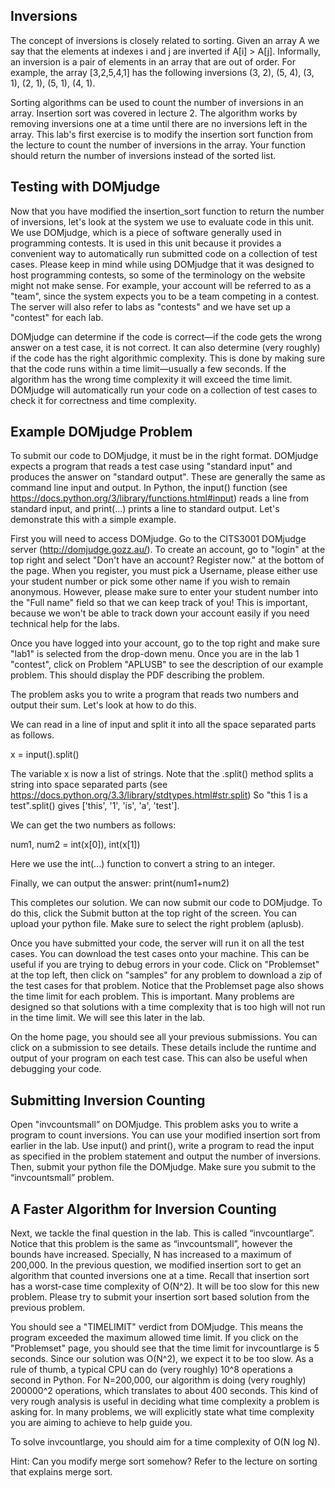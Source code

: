 ## Inversions
The concept of inversions is closely related to sorting. Given an array A we say that the elements at indexes i and j are inverted if A[i] > A[j]. Informally, an inversion is a pair of elements in an array that are out of order. For example, the array [3,2,5,4,1] has the following inversions (3, 2), (5, 4), (3, 1), (2, 1), (5, 1), (4, 1). 

Sorting algorithms can be used to count the number of inversions in an array. Insertion sort was covered in lecture 2. The algorithm works by removing inversions one at a time until there are no inversions left in the array. This lab's first exercise is to modify the insertion sort function from the lecture to count the number of inversions in the array. Your function should return the number of inversions instead of the sorted list. 

## Testing with DOMjudge 
Now that you have modified the insertion_sort function to return the number of inversions, let's look at the system we use to evaluate code in this unit. We use DOMjudge, which is a piece of software generally used in programming contests. It is used in this unit because it provides a convenient way to automatically run submitted code on a collection of test cases. Please keep in mind while using DOMjudge that it was designed to host programming contests, so some of the terminology on the website might not make sense. For example, your account will be referred to as a "team", since the system expects you to be a team competing in a contest. The server will also refer to labs as "contests" and we have set up a "contest" for each lab. 

DOMjudge can determine if the code is correct—if the code gets the wrong answer on a test case, it is not correct. It can also determine (very roughly) if the code has the right algorithmic complexity. This is done by making sure that the code runs within a time limit—usually a few seconds. If the algorithm has the wrong time complexity it will exceed the time limit. DOMjudge will automatically run your code on a collection of test cases to check it for correctness and time complexity.

## Example DOMjudge Problem 
To submit our code to DOMjudge, it must be in the right format. DOMjudge expects a program that reads a test case using "standard input" and produces the answer on "standard output". These are generally the same as command line input and output. In Python, the input() function (see https://docs.python.org/3/library/functions.html#input) reads a line from standard input, and print(...) prints a line to standard output. Let's demonstrate this with a simple example. 

First you will need to access DOMjudge. Go to the CITS3001 DOMjudge server (http://domjudge.gozz.au/). To create an account, go to "login" at the top right and select "Don't have an account? Register now." at the bottom of the page. When you register, you must pick a Username, please either use your student number or pick some other name if you wish to remain anonymous. However, please make sure to enter your student number into the "Full name" field so that we can keep track of you! This is important, because we won't be able to track down your account easily if you need technical help for the labs.

Once you have logged into your account, go to the top right and make sure "lab1" is selected from the drop-down menu. Once you are in the lab 1 "contest", click on Problem "APLUSB" to see the description of our example problem. This should display the PDF describing the problem. 

The problem asks you to write a program that reads two numbers and output their sum. Let's look at how to do this. 

We can read in a line of input and split it into all the space separated parts as follows. 

x = input().split() 

The variable x is now a list of strings. Note that the .split() method splits a string into space separated parts (see https://docs.python.org/3.3/library/stdtypes.html#str.split) So "this    1 is a   test".split() gives ['this', '1', 'is', 'a', 'test']. 

We can get the two numbers as follows: 

num1, num2 = int(x[0]), int(x[1]) 

Here we use the int(...) function to convert a string to an integer. 

Finally, we can output the answer: 
print(num1+num2) 

This completes our solution. We can now submit our code to DOMjudge. To do this, click the Submit button at the top right of the screen. You can upload your python file. Make sure to select the right problem (aplusb). 

Once you have submitted your code, the server will run it on all the test cases. You can download the test cases onto your machine. This can be useful if you are trying to debug errors in your code. Click on "Problemset" at the top left, then click on "samples" for any problem to download a zip of the test cases for that problem. Notice that the Problemset page also shows the time limit for each problem. This is important. Many problems are designed so that solutions with a time complexity that is too high will not run in the time limit. We will see this later in the lab.

On the home page, you should see all your previous submissions. You can click on a submission to see details. These details include the runtime and output of your program on each test case. This can also be useful when debugging your code. 

## Submitting Inversion Counting 
Open "invcountsmall” on DOMjudge. This problem asks you to write a program to count inversions. You can use your modified insertion sort from earlier in the lab. Use input() and print(), write a program to read the input as specified in the problem statement and output the number of inversions. Then, submit your python file the DOMjudge. Make sure you submit to the “invcountsmall” problem. 

## A Faster Algorithm for Inversion Counting 
Next, we tackle the final question in the lab. This is called “invcountlarge”. Notice that this problem is the same as “invcountsmall”, however the bounds have increased. Specially, N has increased to a maximum of 200,000. In the previous question, we modified insertion sort to get an algorithm that counted inversions one at a time. Recall that insertion sort has a worst-case time complexity of O(N^2). It will be too slow for this new problem. Please try to submit your insertion sort based solution from the previous problem.

You should see a "TIMELIMIT" verdict from DOMjudge. This means the program exceeded the maximum allowed time limit. If you click on the "Problemset" page, you should see that the time limit for invcountlarge is 5 seconds. Since our solution was O(N^2), we expect it to be too slow. As a rule of thumb, a typical CPU can do (very roughly) 10^8 operations a second in Python. For N=200,000, our algorithm is doing (very roughly) 200000^2 operations, which translates to about 400 seconds. This kind of very rough analysis is useful in deciding what time complexity a problem is asking for. In many problems, we will explicitly state what time complexity you are aiming to achieve to help guide you. 

To solve invcountlarge, you should aim for a time complexity of O(N log N). 

Hint: Can you modify merge sort somehow? Refer to the lecture on sorting that explains merge sort. 
